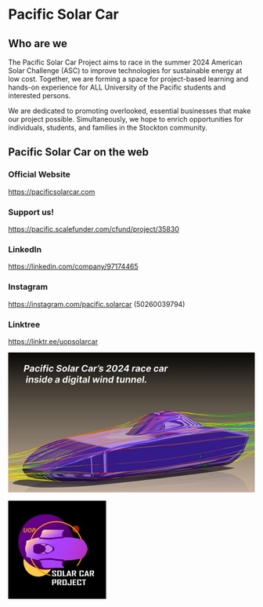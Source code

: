 # Pacific Solar Car

## Who are we

The Pacific Solar Car Project aims to race in the summer 2024 American Solar Challenge (ASC) to improve technologies for sustainable energy at low cost. Together, we are forming a space for project-based learning and hands-on experience for ALL University of the Pacific students and interested persons.

We are dedicated to promoting overlooked, essential businesses that make our project possible. Simultaneously, we hope to enrich opportunities for individuals, students, and families in the Stockton community.

## Pacific Solar Car on the web
### Official Website
https://pacificsolarcar.com

### Support us!
https://pacific.scalefunder.com/cfund/project/35830

### LinkedIn
https://linkedin.com/company/97174465

### Instagram
https://instagram.com/pacific.solarcar (50260039794)

### Linktree
https://linktr.ee/uopsolarcar

![Aeroshell in wind tunnel simulation](/images/aero.jpg)

![Logo](/images/logo.jpg)
